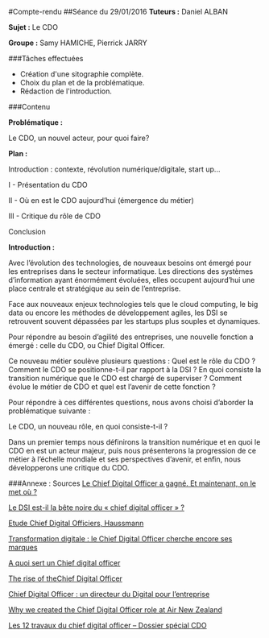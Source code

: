 #Compte-rendu
##Séance du 29/01/2016
**Tuteurs :** Daniel ALBAN

**Sujet :** Le CDO

**Groupe :** Samy HAMICHE, Pierrick JARRY

###Tâches effectuées

* Création d'une sitographie complète.
* Choix du plan et de la problématique.
* Rédaction de l'introduction.

###Contenu

**Problématique :** 

Le CDO, un nouvel acteur, pour quoi faire?

**Plan :**

Introduction : contexte, révolution numérique/digitale, start up...

I - Présentation du CDO

II - Où en est le CDO aujourd’hui (émergence du métier)

III - Critique du rôle de CDO

Conclusion

**Introduction :**

Avec l’évolution des technologies, de nouveaux besoins ont émergé pour les entreprises dans le secteur informatique. Les directions des systèmes d’information ayant énormément évoluées, elles occupent aujourd’hui une place centrale et stratégique au sein de l’entreprise. 

Face aux nouveaux enjeux technologies tels que le cloud computing, le big data ou encore les méthodes de développement agiles, les DSI se retrouvent souvent dépassées par les startups plus souples et dynamiques. 

Pour répondre au besoin d’agilité des entreprises, une nouvelle fonction a émergé : celle du CDO, ou Chief Digital Officer.
	
Ce nouveau métier soulève plusieurs questions : Quel est le rôle du CDO ? Comment le CDO se positionne-t-il par rapport à la DSI ? En quoi consiste la transition numérique que le CDO est chargé de superviser ? Comment évolue le métier de CDO et quel est l’avenir de cette fonction ? 
	
Pour répondre à ces différentes questions, nous avons choisi d’aborder la problématique suivante :

Le CDO, un nouveau rôle, en quoi consiste-t-il ?

Dans un premier temps nous définirons la transition numérique et en quoi le CDO en est un acteur majeur, puis nous présenterons la progression de ce métier à l’échelle mondiale et ses perspectives d’avenir, et enfin, nous développerons une critique du CDO.


###Annexe : Sources
[Le Chief Digital Officer a gagné. Et maintenant, on le met où ?](http://www.petitweb.fr/actualites/le-chief-digital-officer-a-gagne-et-maintenant-on-le-met-ou/)

 [Le DSI est-il la bête noire du « chief digital officer » ?](http://business.lesechos.fr/directions-numeriques/digital/transformation-digitale/0203715373155-le-dsi-est-il-la-bete-noire-du-chief-digital-officer-102761.php)
 
 [Etude Chief Digital Officiers, Haussmann](http://haussmann-es.com/etude-chief-digital-officers-2015/)
 
[Transformation digitale : le Chief Digital Officer cherche encore ses marques](http://www.itespresso.fr/transformation-digitale-chief-digital-officer-cherche-marques-118442.html)

[A quoi sert un Chief digital officer](http://www.usine-digitale.fr/article/a-quoi-sert-un-chief-digital-officer.N312824)

[The rise of theChief Digital Officer](http://www.deloittedigital.ca/cdo-assets/pdf/ca-en-chief-digital-officer.pdf)

[Chief Digital Officer : un directeur du Digital pour l’entreprise](http://www.communication-web.net/2013/11/15/chief-digital-officer-directeur-du-digital-lentreprise/)

[Why we created the Chief Digital Officer role at Air New Zealand](http://www.cio.co.nz/article/581742/julia-raue-why-we-created-chief-digital-officer-role-air-new-zealand/)

[Les 12 travaux du chief digital officer – Dossier spécial CDO](http://www.itespresso.fr/dossiers/dossier-12-travaux-chief-digital-officer-cdo)

